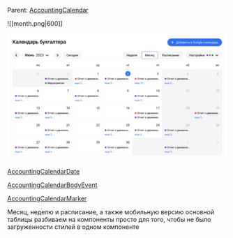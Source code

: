 Parent: [AccountingCalendar](../AccountingCalendar.md)

![[month.png|600]]

<img src="../../assets/calendar.png" width="600">

[AccountingCalendarDate](Date.md)

[AccountingCalendarBodyEvent](Event.md)

[AccountingCalendarMarker](../Marker.md)

Месяц, неделю и расписание, a также мобильную версию основной таблицы разбиваем на компоненты просто для того, чтобы не было загруженности стилей в одном компоненте